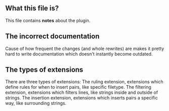 ## What this file is?
This file contains **notes** about the plugin.
## The incorrect documentation
Cause of how frequent the changes (and whole rewrites) are makes it pretty hard to write documentation which doesn't instantly become outdated.
## The types of extensions
There are three types of extensions:
The ruling extension, extensions which define rules for when to insert pairs, like specific filetype.
The filtering extension, extensions which filters lines, like strings inside and outside of strings.
The insertion extension, extensions which inserts pairs a specific way, like surrounding strings.

